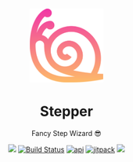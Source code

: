 <p align="center"><a href="https://github.com/TayfunCesur/Stepper" target="_blank"><img width="150"src="art/snail.png"></a></p>
<h1 align="center">Stepper</h1>
<p align="center">Fancy Step Wizard 😎</p>
<p align="center">
  <a href="https://github.com/TayfunCesur/Stepper"><img src="https://badges.frapsoft.com/os/v1/open-source.svg?v=103" ></a>
  <a href="https://circleci.com/gh/TayfunCesur/Stepper"><img src="https://circleci.com/gh/TayfunCesur/Stepper.svg?style=svg" alt="Build Status"></a>
    <a href="https://android-arsenal.com/api?level=16"><img src="https://img.shields.io/badge/API-16%2B-orange.svg?style=flat" alt="api"></a>
    <a href="https://jitpack.io/#TayfunCesur/Stepper"><img src="https://jitpack.io/v/TayfunCesur/Stepper.svg" alt="jitpack"></a>
      <a href="https://github.com/TayfunCesur/Stepper/releases/"><img src="https://d25lcipzij17d.cloudfront.net/badge.svg?id=gh&type=6&v=1.0.0&x2=0"></a>
</p>
